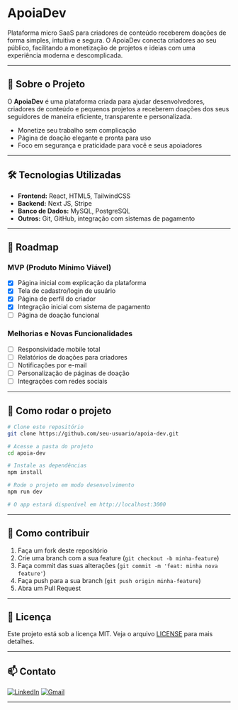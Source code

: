 # ApoiaDev

Plataforma micro SaaS para criadores de conteúdo receberem doações de forma simples, intuitiva e segura. O ApoiaDev conecta criadores ao seu público, facilitando a monetização de projetos e ideias com uma experiência moderna e descomplicada.

---

## 🚀 Sobre o Projeto

O **ApoiaDev** é uma plataforma criada para ajudar desenvolvedores, criadores de conteúdo e pequenos projetos a receberem doações dos seus seguidores de maneira eficiente, transparente e personalizada.

- Monetize seu trabalho sem complicação
- Página de doação elegante e pronta para uso
- Foco em segurança e praticidade para você e seus apoiadores

---

## 🛠️ Tecnologias Utilizadas

- **Frontend:** React, HTML5, TailwindCSS
- **Backend:** Next JS, Stripe 
- **Banco de Dados:** MySQL, PostgreSQL
- **Outros:** Git, GitHub, integração com sistemas de pagamento

---

## 📅 Roadmap

### MVP (Produto Mínimo Viável)
- [x] Página inicial com explicação da plataforma
- [x] Tela de cadastro/login de usuário
- [x] Página de perfil do criador
- [x] Integração inicial com sistema de pagamento
- [ ] Página de doação funcional

### Melhorias e Novas Funcionalidades
- [ ] Responsividade mobile total
- [ ] Relatórios de doações para criadores
- [ ] Notificações por e-mail
- [ ] Personalização de páginas de doação
- [ ] Integrações com redes sociais

---

## 📂 Como rodar o projeto

```bash
# Clone este repositório
git clone https://github.com/seu-usuario/apoia-dev.git

# Acesse a pasta do projeto
cd apoia-dev

# Instale as dependências
npm install

# Rode o projeto em modo desenvolvimento
npm run dev

# O app estará disponível em http://localhost:3000
```

---

## 🤝 Como contribuir

1. Faça um fork deste repositório
2. Crie uma branch com a sua feature (`git checkout -b minha-feature`)
3. Faça commit das suas alterações (`git commit -m 'feat: minha nova feature'`)
4. Faça push para a sua branch (`git push origin minha-feature`)
5. Abra um Pull Request

---

## 📄 Licença

Este projeto está sob a licença MIT. Veja o arquivo [LICENSE](LICENSE) para mais detalhes.

---

## 📫 Contato

[![LinkedIn](https://img.shields.io/badge/LinkedIn-0A66C2?style=for-the-badge&logo=linkedin&logoColor=white)](https://www.linkedin.com/in/eduardo-henrique-jesus/)
[![Gmail](https://img.shields.io/badge/Gmail-EA4335?style=for-the-badge&logo=gmail&logoColor=white)](mailto:eduardoohenriquej@gmail.com)

---

